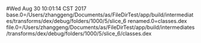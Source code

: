 #Wed Aug 30 10:01:14 CST 2017
base.0=/Users/zhanggeng/Documents/as/FileDirTest/app/build/intermediates/transforms/dex/debug/folders/1000/5/slice_6
renamed.0=classes.dex
file.0=/Users/zhanggeng/Documents/as/FileDirTest/app/build/intermediates/transforms/dex/debug/folders/1000/5/slice_6/classes.dex
